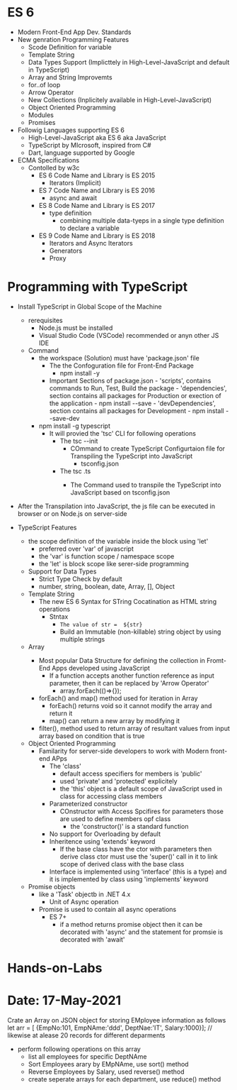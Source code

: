 # ES 6
- Modern Front-End App Dev. Standards
- New genration Programming Features
    - Scode Definition for variable
    - Template String
    - Data Types Support (Implicttely in High-Level-JavaScript and default in TypeScript)
    - Array and String Improvemts
    - for..of loop
    - Arrow Operator
    - New Collections (Inplicitely available in High-Level-JavaScript)
    - Object Oriented Programming
    - Modules
    - Promises
- Followig Languages supporting ES 6
    - High-Level-JavaScript aka ES 6 aka JavaScript
    - TypeScript by MIcrosoft, inspired from C#
    - Dart, language supported by Google
- ECMA Specifications
    - Contolled by w3c 
        - ES 6 Code Name and  Library is ES 2015
            - Iterators (Implicit)
        - ES 7 Code Name and  Library is ES 2016
            - async and await 
        - ES 8 Code Name and  Library is ES 2017
            - type definition
                - combining multiple data-tyeps in a single type definition to declare a variable 
        - ES 9 Code Name and  Library is ES 2018   
            - Iterators and Async Iterators
            - Generators
            - Proxy

# Programming with TypeScript
- Install TypeScript in Global Scope of the Machine 
    - rerequisites
        - Node.js must be installed
        - Visual Studio Code (VSCode) recommended or anyn other JS IDE
    - Command
        - the workspace (Solution) must have 'package.json' file
            - The the Confoguration file for Front-End Package
                - npm install -y
            - Important Sections of package.json
                   - 'scripts', contains commands to Run, Test, Build the package
                   - 'dependencies', section contains all packages for Production or exection of the application
                        - npm install --save <PACKAGE-NAME>
                   - 'devDependencies', section contains all packages for Development
                        - npm install --save-dev <PACKAGE-NAME>       
        - npm install -g typescript
            - It will provied the 'tsc' CLI for following operations
                - The tsc --init
                    - COmmand to create TypeScript Configurtaion file for Transpiling the TypeScript into JavaScript
                        - tsconfig.json
                - The tsc <FILE-NAME>.ts
                    - The Command used to transpile the TypeScript into JavaScript based on tsconfig.json  
- After the Transpilation into JavaScript, the js file can be executed in browser or on Node.js on server-side

- TypeScript Features
    - the scope definition of the variable inside the block using 'let'
        - preferred over 'var' of javascript 
        - the 'var' is function scope / namespace scope 
        - the 'let' is block scope like serer-side programming
    - Support for Data Types
        - Strict Type Check by default
        - number, string, boolean, date, Array<T>, [], Object                     
    - Template String
        - The new ES 6 Syntax for STring Cocatination as HTML string operations
            - Stntax
                - `The value of str =  ${str}`
                - Build an Immutable (non-killable) string object by using multiple strings
    - Array<T>    
        - Most popular Data Structure for defining the collection in Fromt-End Apps developed using JavaScript
            - If a function accepts another function reference as input parameter, then it can be replaced by 'Arrow Operator'
                - array.forEach(()=>{});
        - forEach() and map() method used for iteration in Array
            - forEach() returns void so it cannot modify the array and return it
            - map() can return a new array by modifying it
        - filter(), method used to return array of resultant values from input array based on condition that is true       
    - Object Oriented Programming
        - Familarity for server-side developers to work with Modern front-end APps            
            - The 'class'
                - default access specifiers for members is 'public'
                - used 'private' and 'protected' explicitely
                - the 'this' object is a default scope of JavaScript used in class for accessing class members      
            - Parameterized constructor
                - COnstructor with Access Spcifires for parameters those are 
                used to define members opf class
                    - the 'constructor()' is a standard function
            - No support for Overloading by default
            - Inheritence using 'extends' keyword
                - If the base class have the ctor with parameters then derive class ctor must use the 'super()' call in it to link scope of derived class with the base class 
            - Interface is implemented using  'interface' (this is a type) and it is implemented by class using 'implements' keyword  
    - Promise objects
        - like a 'Task' objectb in .NET 4.x
            - Unit of Async operation
        - Promise is used to contain all async operations
            - ES 7+
                -  if a method returns promise object then it can be decorated with 'async'  and the statement for promsie is decorated with 'await'                   

# Hands-on-Labs

# Date: 17-May-2021
Crate an Array on JSON object for storing EMployee information as follows
let arr = [ {EmpNo:101, EmpNAme:'ddd', DeptNae:'IT', Salary:1000}]; // likewise at alease 20 records for different deparments
- perform following operations on this array
    - list all employees for specific DeptNAme
    - Sort Employees arary by EMpNAme, use sort() method
    - Reverse Employees by Salary, used reverse() method
    - create seperate arrays for each department, use reduce() method 

